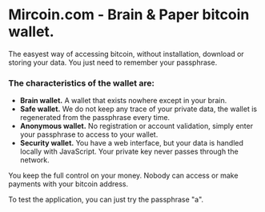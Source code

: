 # Mircoin.com - Brain & Paper bitcoin wallet.

The easyest way of accessing bitcoin, without installation, download or storing your data. You just need to remember your passphrase.

### The characteristics of the wallet are:

* **Brain wallet.** A wallet that exists nowhere except in your brain.
* **Safe wallet.** We do not keep any trace of your private data, the wallet is regenerated from the passphrase every time.
* **Anonymous wallet.** No registration or account validation, simply enter your passphrase to access to your wallet.
* **Security wallet.** You have a web interface, but your data is handled locally with JavaScript. Your private key never passes through the network.

You keep the full control on your money. Nobody can access or make payments with your bitcoin address.

To test the application, you can just try the passphrase "a".
